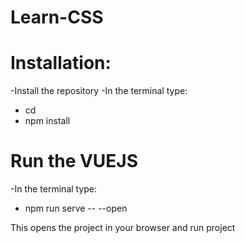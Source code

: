 # Learn-CSS
# Installation: 

-Install the repository
-In the terminal type: 
- cd <project> 
- npm install

# Run the VUEJS

-In the terminal type: 

- npm run serve -- --open

This opens the project in your browser and run project
